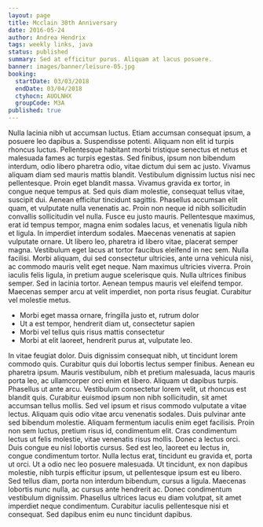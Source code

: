 ```yaml
---
layout: page
title: Mcclain 30th Anniversary
date: 2016-05-24
author: Andrea Hendrix
tags: weekly links, java
status: published
summary: Sed at efficitur purus. Aliquam at lacus posuere.
banner: images/banner/leisure-05.jpg
booking:
  startDate: 03/03/2018
  endDate: 03/04/2018
  ctyhocn: AUOLNHX
  groupCode: M3A
published: true
---
```

Nulla lacinia nibh ut accumsan luctus. Etiam accumsan consequat ipsum, a posuere leo dapibus a. Suspendisse potenti. Aliquam non elit id turpis rhoncus luctus. Pellentesque habitant morbi tristique senectus et netus et malesuada fames ac turpis egestas. Sed finibus, ipsum non bibendum interdum, odio libero pharetra odio, vitae dictum dui sem ac justo. Vivamus aliquam diam sed mauris mattis blandit. Vestibulum dignissim luctus nisi nec pellentesque. Proin eget blandit massa. Vivamus gravida ex tortor, in congue neque tempus at. Sed quis diam molestie, consequat tellus vitae, suscipit dui. Aenean efficitur tincidunt sagittis. Phasellus accumsan elit quam, et vulputate nulla venenatis ac. Proin non neque id nibh sollicitudin convallis sollicitudin vel nulla.
Fusce eu justo mauris. Pellentesque maximus, erat id tempus tempor, magna enim sodales lacus, et venenatis ligula nibh et ligula. In imperdiet interdum sodales. Maecenas venenatis at sapien vulputate ornare. Ut libero leo, pharetra id libero vitae, placerat semper magna. Vestibulum eget lacus at tortor faucibus eleifend in nec sem. Nulla facilisi. Morbi aliquam, dui sed consectetur ultricies, ante urna vehicula nisi, ac commodo mauris velit eget neque. Nam maximus ultricies viverra. Proin iaculis felis ligula, in pretium augue scelerisque quis. Nulla ultrices finibus semper. Sed in lacinia tortor. Aenean tempus mauris vel eleifend tempor. Maecenas semper arcu at velit imperdiet, non porta risus feugiat. Curabitur vel molestie metus.

* Morbi eget massa ornare, fringilla justo et, rutrum dolor
* Ut a est tempor, hendrerit diam ut, consectetur sapien
* Morbi vel tellus quis risus mattis consectetur
* Morbi at elit laoreet, hendrerit purus at, vulputate leo.

In vitae feugiat dolor. Duis dignissim consequat nibh, ut tincidunt lorem commodo quis. Curabitur quis dui lobortis lectus semper finibus. Aenean eu pharetra ipsum. Mauris vestibulum, nibh et pretium malesuada, lacus mauris porta leo, ac ullamcorper orci enim et libero. Aliquam ut dapibus turpis. Phasellus ut ante arcu. Vestibulum consectetur lorem velit, ut rhoncus est blandit quis. Curabitur euismod ipsum non nibh sollicitudin, sit amet accumsan tellus mollis. Sed vel ipsum et risus commodo vulputate a vitae lectus. Aliquam quis odio vitae arcu venenatis sodales. Duis pulvinar ante sed bibendum molestie. Aliquam fermentum iaculis enim eget facilisis. Proin non sem luctus, pretium risus id, condimentum elit. Cras condimentum lectus ut felis molestie, vitae venenatis risus mollis.
Donec a lectus orci. Duis congue eu nisl lobortis cursus. Sed est leo, laoreet eu lectus in, congue condimentum tortor. Nulla lectus erat, tincidunt eu gravida et, porta ut orci. Ut a odio nec leo posuere malesuada. Ut tincidunt, ex non dapibus molestie, nibh turpis efficitur ipsum, ut pellentesque ipsum est eu libero. Sed tellus diam, porta non interdum bibendum, cursus a ligula. Maecenas lobortis nunc nulla, ac cursus ante hendrerit ac. Donec condimentum vestibulum dignissim. Phasellus ultrices lacus eu diam volutpat, sit amet imperdiet neque condimentum. Curabitur iaculis pellentesque nisi et consequat. Sed dapibus enim eu nunc tincidunt dapibus.
